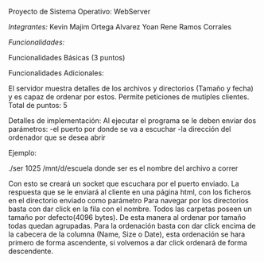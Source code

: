 Proyecto de Sistema Operativo: WebServer

*Integrantes:*
Kevin Majim Ortega Alvarez
Yoan Rene Ramos Corrales

*Funcionalidades:*

Funcionalidades Básicas (3 puntos)

Funcionalidades Adicionales:

El servidor muestra detalles de los archivos y directorios (Tamaño y fecha) y es capaz de ordenar por estos.
Permite peticiones de mutiples clientes.
Total de puntos: 5

Detalles de implementación:
Al ejecutar el programa se le deben enviar dos parámetros:
-el puerto por donde se va a escuchar 
-la dirección del ordenador que se desea abrir

Ejemplo:

./ser 1025 /mnt/d/escuela
donde ser es el nombre del archivo a correr

Con esto se creará un socket que escuchara por el puerto enviado.
La respuesta que se le enviará al cliente en una página html, con los ficheros en el directorio enviado como parámetro
Para navegar por los directorios basta con dar click en la fila con el nombre.
Todos las carpetas poseen un tamaño por defecto(4096 bytes). De esta manera al ordenar por tamaño todas quedan agrupadas.
Para la ordenación basta con dar click encima de la cabecera de la columna (Name, Size o Date), esta ordenación se hara primero de forma ascendente, si volvemos a dar click ordenará de forma descendente.
